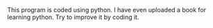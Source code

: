 This program is coded using python.
I have even uploaded a book for learning python.
Try to improve it by coding it.
